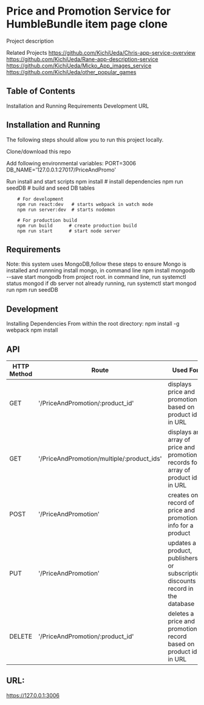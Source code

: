# Price and Promotion Service for HumbleBundle item page clone
Project description

Related Projects
https://github.com/KichiUeda/Chris-app-service-overview
https://github.com/KichiUeda/Rane-app-description-service
https://github.com/KichiUeda/Micko_App_images_service
https://github.com/KichiUeda/other_popular_games


## Table of Contents

Installation and Running
Requirements
Development
URL

## Installation and Running
The following steps should allow you to run this project locally.

Clone/download this repo

Add following environmental variables:
  PORT=3006
  DB_NAME='127.0.0.1:27017/PriceAndPromo'

Run install and start scripts
        npm install           # install dependencies
        npm run seedDB        # build and seed DB tables

        # For development
        npm run react:dev   # starts webpack in watch mode
        npm run server:dev  # starts nodemon

        # For production build
        npm run build      # create production build
        npm run start      # start node server

## Requirements
Note: this system uses MongoDB,follow these steps to ensure Mongo is installed and runnning
  install mongo, in command line
    npm install mongodb --save
  start mongodb from project root. in command line, run
    systemctl status mongod
  if db server not already running, run systemctl start mongod
  run npm run seedDB


## Development
Installing Dependencies
From within the root directory:
npm install -g webpack
npm install

## API

| HTTP Method | Route | Used For | Sample Data |
| ---- | ---- | ---- | ---- |
| GET | '/PriceAndPromotion/:product_id' | displays price and promotion based on product id in URL| `{"price": 20,"promotion": 6}` | 
| GET | '/PriceAndPromotion/multiple/:product_ids' | displays an array of price and promotion records for array of product ids in URL | `[{"product_id": 5,"price":39,"promotion": 7},{"product_id": 6,"price": 15,"promotion": 4},{"product_id": 7,"price": 59,"promotion": 5}]`|
| POST | '/PriceAndPromotion' | creates one record of price and promotional info  for a product | request body: `{"table":"general_discounts","insert":[{"discount":23,"start":"2021-01-10","end":"2021-01-24","product_id":"2"}]}` |
| PUT | '/PriceAndPromotion' | updates a product, publishers, or subscription discounts record in the database | request body: `{"id": "1" ,"table": "subscription_discounts", "update": {"column": value}}`|
| DELETE | '/PriceAndPromotion/:product_id' | deletes a price and promotion record based on product id in URL | |

## URL:
https://127.0.0.1:3006